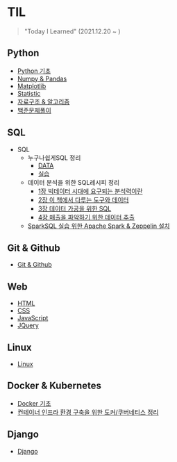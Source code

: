 # TIL

> "Today I Learned" (2021.12.20 ~ )

## Python
- [Python 기초](https://github.com/JngMkk/TIL/tree/main/Python/Python%EA%B8%B0%EC%B4%88)
- [Numpy & Pandas](https://github.com/JngMkk/TIL/tree/main/Python/Numpy%20%26%20Pandas)
- [Matplotlib](https://github.com/JngMkk/TIL/blob/main/Python/Matplotlib/Matplotlib.ipynb)
- [Statistic](https://github.com/JngMkk/TIL/tree/main/Python/Statistic)
- [자료구조 & 알고리즘](https://github.com/JngMkk/TIL/tree/main/Python/DS%26ALGO)
- [백준문제풀이](https://github.com/JngMkk/TIL/tree/main/Python/%EB%B0%B1%EC%A4%80_ex)

## SQL
- SQL
  - 누구나쉽게SQL 정리
    - [DATA](https://github.com/JngMkk/TIL/tree/master/SQL/%EB%88%84%EA%B5%AC%EB%82%98%EC%89%BD%EA%B2%8CSQL(%ED%99%8D%ED%98%95%EA%B2%BD)/data)
    - [실습](https://github.com/JngMkk/TIL/tree/main/SQL/%EB%88%84%EA%B5%AC%EB%82%98%EC%89%BD%EA%B2%8CSQL(%ED%99%8D%ED%98%95%EA%B2%BD)/%EC%8B%A4%EC%8A%B5)
  - 데이터 분석을 위한 SQL레시피 정리
    - [1장 빅데이터 시대에 요구되는 분석력이란](https://github.com/JngMkk/TIL/blob/main/SQL/%EB%8D%B0%EC%9D%B4%ED%84%B0%EB%B6%84%EC%84%9D%EC%9D%84%20%EC%9C%84%ED%95%9C%20SQL%EB%A0%88%EC%8B%9C%ED%94%BC(%EB%82%98%EC%82%AC%ED%82%A4%EB%82%98%EA%B0%80%ED%86%A0)/1%EC%9E%A5%20%EB%B9%85%EB%8D%B0%EC%9D%B4%ED%84%B0%20%EC%8B%9C%EB%8C%80%EC%97%90%20%EC%9A%94%EA%B5%AC%EB%90%98%EB%8A%94%20%EB%B6%84%EC%84%9D%EB%A0%A5%EC%9D%B4%EB%9E%80/1%EC%9E%A5%20%EB%B9%85%EB%8D%B0%EC%9D%B4%ED%84%B0%20%EC%8B%9C%EB%8C%80%EC%97%90%20%EC%9A%94%EA%B5%AC%EB%90%98%EB%8A%94%20%EB%B6%84%EC%84%9D%EB%A0%A5%EC%9D%B4%EB%9E%80.md)
    - [2장 이 책에서 다루는 도구와 데이터](https://github.com/JngMkk/TIL/blob/main/SQL/%EB%8D%B0%EC%9D%B4%ED%84%B0%EB%B6%84%EC%84%9D%EC%9D%84%20%EC%9C%84%ED%95%9C%20SQL%EB%A0%88%EC%8B%9C%ED%94%BC(%EB%82%98%EC%82%AC%ED%82%A4%EB%82%98%EA%B0%80%ED%86%A0)/2%EC%9E%A5%20%EC%9D%B4%20%EC%B1%85%EC%97%90%EC%84%9C%20%EB%8B%A4%EB%A3%A8%EB%8A%94%20%EB%8F%84%EA%B5%AC%EC%99%80%20%EB%8D%B0%EC%9D%B4%ED%84%B0/2%EC%9E%A5%20%EC%9D%B4%20%EC%B1%85%EC%97%90%EC%84%9C%20%EB%8B%A4%EB%A3%A8%EB%8A%94%20%EB%8F%84%EA%B5%AC%EC%99%80%20%EB%8D%B0%EC%9D%B4%ED%84%B0.md)
    - [3장 데이터 가공을 위한 SQL](https://github.com/JngMkk/TIL/tree/main/SQL/%EB%8D%B0%EC%9D%B4%ED%84%B0%EB%B6%84%EC%84%9D%EC%9D%84%20%EC%9C%84%ED%95%9C%20SQL%EB%A0%88%EC%8B%9C%ED%94%BC(%EB%82%98%EC%82%AC%ED%82%A4%EB%82%98%EA%B0%80%ED%86%A0)/3%EC%9E%A5%20%EB%8D%B0%EC%9D%B4%ED%84%B0%20%EA%B0%80%EA%B3%B5%EC%9D%84%20%EC%9C%84%ED%95%9C%20SQL)
    - [4장 매출을 파악하기 위한 데이터 추출](https://github.com/JngMkk/TIL/tree/main/SQL/%EB%8D%B0%EC%9D%B4%ED%84%B0%EB%B6%84%EC%84%9D%EC%9D%84%20%EC%9C%84%ED%95%9C%20SQL%EB%A0%88%EC%8B%9C%ED%94%BC(%EB%82%98%EC%82%AC%ED%82%A4%EB%82%98%EA%B0%80%ED%86%A0)/4%EC%9E%A5%20%EB%A7%A4%EC%B6%9C%EC%9D%84%20%ED%8C%8C%EC%95%85%ED%95%98%EA%B8%B0%20%EC%9C%84%ED%95%9C%20%EB%8D%B0%EC%9D%B4%ED%84%B0%20%EC%B6%94%EC%B6%9C)
  - [SparkSQL 실습 위한 Apache Spark & Zeppelin 설치](https://github.com/JngMkk/TIL/blob/main/SQL/Apache%20Spark%20%26%20Zeppelin%20%EC%84%A4%EC%B9%98.md)

## Git & Github
- [Git & Github](https://github.com/JngMkk/TIL/blob/master/Git%20%26%20Github/Git%26Github.md)

## Web
- [HTML](https://github.com/JngMkk/TIL/tree/main/Web/HTML)
- [CSS](https://github.com/JngMkk/TIL/tree/main/Web/CSS)
- [JavaScript](https://github.com/JngMkk/TIL/tree/main/Web/JavaScript)
- [JQuery](https://github.com/JngMkk/TIL/tree/main/Web/JQuery)

## Linux
- [Linux](https://github.com/JngMkk/TIL/blob/main/Linux/Linux%EA%B8%B0%EC%B4%88.md)

## Docker & Kubernetes
- [Docker 기초](https://github.com/JngMkk/TIL/blob/main/Docker%20%26%20Kubernetes/Docker.md)
- [컨테이너 인프라 환경 구축을 위한 도커/쿠버네티스 정리](https://github.com/JngMkk/TIL/blob/main/Docker%20%26%20Kubernetes/Docker%20%26%20Kubernetes.md)

## Django
- [Django](https://github.com/JngMkk/TIL/tree/main/Django)